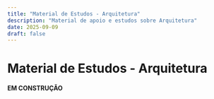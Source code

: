 ```yaml
---
title: "Material de Estudos - Arquitetura"
description: "Material de apoio e estudos sobre Arquitetura"
date: 2025-09-09
draft: false
---
```


# Material de Estudos - Arquitetura

**EM CONSTRUÇÃO**
